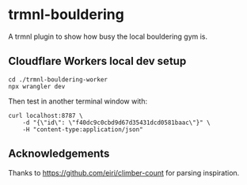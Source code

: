 # trmnl-bouldering

A trmnl plugin to show how busy the local bouldering gym is. 

## Cloudflare Workers local dev setup

```
cd ./trmnl-bouldering-worker
npx wrangler dev
```

Then test in another terminal window with:
```
curl localhost:8787 \
    -d "{\"id\": \"f40dc9c0cbd9d67d35431dcd0581baac\"}" \
    -H "content-type:application/json"
```

## Acknowledgements

Thanks to https://github.com/eiri/climber-count for parsing inspiration.
